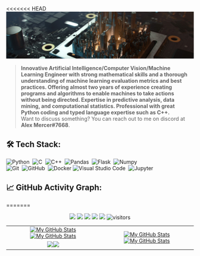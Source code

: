 <<<<<<< HEAD
[![](./assets/img/header.jpg)](#)

> <b>Innovative Artificial Intelligence/Computer Vision/Machine Learning Engineer with strong mathematical skills and a thorough understanding of machine learning evaluation metrics and best practices. Offering almost two years of experience creating programs and algorithms to enable machines to take actions without being directed. Expertise in predictive analysis, data mining, and computational statistics. Professional with great Python coding and typed language expertise such as C++.</b>\
> Want to discuss something? You can reach out to me on discord at <b>Alex Mercer#7668</b>.

## 🛠️ Tech Stack:
![Python](https://img.shields.io/badge/-Python-555?style=flat&logo=python)&nbsp;
![C](https://img.shields.io/badge/-C-555?style=flat&logo=C&logoColor=A8B9CC)&nbsp;
![C++](https://img.shields.io/badge/-C++-555?style=flat&logo=C%2B%2B&logoColor=fff)&nbsp;
![Pandas](https://img.shields.io/badge/-Pandas-555?style=flat&logo=pandas)&nbsp;
![Flask](https://img.shields.io/badge/-Flask-555?style=flat&logo=flask)&nbsp;
![Numpy](https://img.shields.io/badge/-Numpy-555?style=flat&logo=numpy)&nbsp;\
![Git](https://img.shields.io/badge/-Git-555?style=flat&logo=git)&nbsp;
![GitHub](https://img.shields.io/badge/-GitHub-555?style=flat&logo=github)&nbsp;
![Docker](https://img.shields.io/badge/-Docker-555?style=flat&logo=Docker)
![Visual Studio Code](https://img.shields.io/badge/-Visual%20Studio%20Code-555?style=flat&logo=visual-studio-code&logoColor=007ACC)&nbsp;
![Jupyter](https://img.shields.io/badge/-Jupyter-555?style=flat&logo=jupyter)&nbsp;

## 📈 GitHub Activity Graph:

<table>
    <tr>
        <td align="center"><a href="https://github.com/rohitnale#gh-light-mode-only"><img src="https://github-readme-stats.vercel.app/api?username=rohitnale&show_icons=true&theme=default&include_all_commits=true#gh-light-mode-only" alt="My GitHub Stats"/></a><a href="https://github.com/rohitnale#gh-dark-mode-only"><img src="https://github-readme-stats.vercel.app/api?username=rohitnale&show_icons=true&theme=tokyonight&include_all_commits=true#gh-dark-mode-only" alt="My GitHub Stats"/></a></td>
        <td rowspan="2" align="center"><a href="https://github.com/rohitnale#gh-light-mode-only"><img src="https://github-readme-stats.vercel.app/api/top-langs/?username=rohitnale&theme=default&langs_count=8#gh-light-mode-only" alt="My GitHub Stats"/></a><a href="https://github.com/rohitnale#gh-dark-mode-only"><img src="https://github-readme-stats.vercel.app/api/top-langs/?username=rohitnale&theme=tokyonight&langs_count=8#gh-dark-mode-only" alt="My GitHub Stats"/></a></td>
    </tr>
    <tr>
        <td align="center"><a href="https://github.com/rohitnale#gh-light-mode-only"><img src="https://github-readme-streak-stats.herokuapp.com/?user=rohitnale&theme=default"/></a><a href="https://github.com/rohitnale#gh-dark-mode-only"><img src="https://github-readme-streak-stats.herokuapp.com/?user=rohitnale&theme=tokyonight"/></a></td>
    </tr>
    <!-- <tr>
        <td colspan="2" align="center"><a href="https://github.com/rohitnale#gh-light-mode-only"><img src="https://raw.githubusercontent.com/rohitnale/rohitnale/output/github-contribution-grid-snake-default.svg#gh-light-mode-only" alt="My GitHub Stats"/></a><a href="https://github.com/rohitnale#gh-dark-mode-only"><img src="https://raw.githubusercontent.com/rohitnale/rohitnale/output/github-contribution-grid-snake-dark.svg#gh-dark-mode-only" alt="My GitHub Stats"/></a></td> -->
=======

<p align="center">
    <a href="https://github.com/vaibhavvikas/vaibhavvikas"><img src="https://img.shields.io/badge/status-updating-brightgreen.svg"></a>
    <a href="https://github.com/python/cpython"><img src="https://img.shields.io/badge/Python-3.10-FF1493.svg"></a>
    <a href="https://github.com/vaibhavvikas/vaibhavvikas/graphs/contributors"><img src="https://img.shields.io/github/contributors/vaibhavvikas/vaibhavvikas?color=blue"></a>
    <a href="https://github.com/vaibhavvikas"><img src="https://img.shields.io/github/stars/vaibhavvikas.svg?color=blue&logo=github"></a>
    <a href="https://github.com/vaibhavvikas/vaibhavvikas/network/members"><img src="https://img.shields.io/github/forks/vaibhavvikas/vaibhavvikas.svg?color=blue&logo=github"></a>
    <img src="https://visitor-badge.laobi.icu/badge?page_id=vaibhavvikas.vaibhavvikas" alt="visitors"/>
</p>


